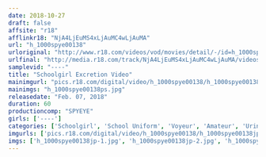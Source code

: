 ```yaml
---
date: 2018-10-27
draft: false
affsite: "r18"
afflinkr18: "NjA4LjEuMS4xLjAuMC4wLjAuMA"
url: "h_1000spye00138"
urloriginal: "http://www.r18.com/videos/vod/movies/detail/-/id=h_1000spye00138"
urlfinal: "http://media.r18.com/track/NjA4LjEuMS4xLjAuMC4wLjAuMA/videos/vod/movies/detail/-/id=h_1000spye00138"
samplevid: "----"
title: "Schoolgirl Excretion Video"
mainimgurl: "pics.r18.com/digital/video/h_1000spye00138/h_1000spye00138ps.jpg"
mainimgs: "h_1000spye00138ps.jpg"
releasedate: "Feb. 07, 2018"
duration: 60
productioncomp: "SPYEYE"
girls: ['----']
categories: ['Schoolgirl', 'School Uniform', 'Voyeur', 'Amateur', 'Urination']
imgurls: ['pics.r18.com/digital/video/h_1000spye00138/h_1000spye00138jp-1.jpg', 'pics.r18.com/digital/video/h_1000spye00138/h_1000spye00138jp-2.jpg', 'pics.r18.com/digital/video/h_1000spye00138/h_1000spye00138jp-3.jpg', 'pics.r18.com/digital/video/h_1000spye00138/h_1000spye00138jp-4.jpg', 'pics.r18.com/digital/video/h_1000spye00138/h_1000spye00138jp-5.jpg', 'pics.r18.com/digital/video/h_1000spye00138/h_1000spye00138jp-6.jpg', 'pics.r18.com/digital/video/h_1000spye00138/h_1000spye00138jp-7.jpg', 'pics.r18.com/digital/video/h_1000spye00138/h_1000spye00138jp-8.jpg', 'pics.r18.com/digital/video/h_1000spye00138/h_1000spye00138jp-9.jpg', 'pics.r18.com/digital/video/h_1000spye00138/h_1000spye00138jp-10.jpg', 'pics.r18.com/digital/video/h_1000spye00138/h_1000spye00138jp-11.jpg', 'pics.r18.com/digital/video/h_1000spye00138/h_1000spye00138jp-12.jpg', 'pics.r18.com/digital/video/h_1000spye00138/h_1000spye00138jp-13.jpg', 'pics.r18.com/digital/video/h_1000spye00138/h_1000spye00138jp-14.jpg', 'pics.r18.com/digital/video/h_1000spye00138/h_1000spye00138jp-15.jpg', 'pics.r18.com/digital/video/h_1000spye00138/h_1000spye00138jp-16.jpg', 'pics.r18.com/digital/video/h_1000spye00138/h_1000spye00138jp-17.jpg', 'pics.r18.com/digital/video/h_1000spye00138/h_1000spye00138jp-18.jpg', 'pics.r18.com/digital/video/h_1000spye00138/h_1000spye00138jp-19.jpg', 'pics.r18.com/digital/video/h_1000spye00138/h_1000spye00138jp-20.jpg']
imgs: ['h_1000spye00138jp-1.jpg', 'h_1000spye00138jp-2.jpg', 'h_1000spye00138jp-3.jpg', 'h_1000spye00138jp-4.jpg', 'h_1000spye00138jp-5.jpg', 'h_1000spye00138jp-6.jpg', 'h_1000spye00138jp-7.jpg', 'h_1000spye00138jp-8.jpg', 'h_1000spye00138jp-9.jpg', 'h_1000spye00138jp-10.jpg', 'h_1000spye00138jp-11.jpg', 'h_1000spye00138jp-12.jpg', 'h_1000spye00138jp-13.jpg', 'h_1000spye00138jp-14.jpg', 'h_1000spye00138jp-15.jpg', 'h_1000spye00138jp-16.jpg', 'h_1000spye00138jp-17.jpg', 'h_1000spye00138jp-18.jpg', 'h_1000spye00138jp-19.jpg', 'h_1000spye00138jp-20.jpg']
---
```

